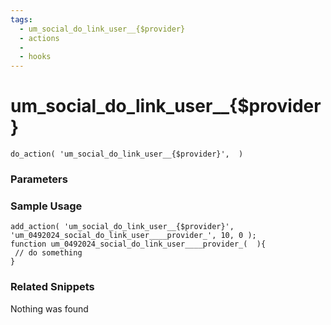 ```yaml
---
tags: 
  - um_social_do_link_user__{$provider}
  - actions
  - 
  - hooks
---
```

# um\_social\_do\_link\_user\_\_{$provider}

``` php:no-line-numbers
do_action( 'um_social_do_link_user__{$provider}',  )
```
<div class='hook-sep'></div>

### Parameters

<div class='hook-sep'></div>



### Sample Usage

``` php:no-line-numbers
add_action( 'um_social_do_link_user__{$provider}', 'um_0492024_social_do_link_user____provider_', 10, 0 );
function um_0492024_social_do_link_user____provider_(  ){
 // do something
}
```
<div class='hook-sep'></div>



### Related Snippets

Nothing was found

